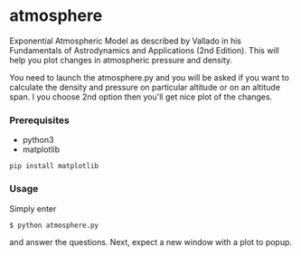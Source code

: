 # atmosphere
Exponential Atmospheric Model as described by Vallado in his Fundamentals of Astrodynamics and Applications (2nd Edition). This will help you plot changes in atmospheric pressure and density.

You need to launch the atmosphere.py and you will be asked if you want to calculate the density and pressure on particular altitude or on an altitude span. I you choose 2nd option then you'll get nice plot of the changes.

### Prerequisites
- python3
- matplotlib
```
pip install matplotlib
```
### Usage
Simply enter
```
$ python atmosphere.py
```
and answer the questions. Next, expect a new window with a plot to popup.